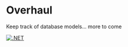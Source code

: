 # Overhaul
Keep track of database models... more to come


[![.NET](https://github.com/DutchJavaDev/Overhaul/actions/workflows/dotnet.yml/badge.svg)](https://github.com/DutchJavaDev/Overhaul/actions/workflows/dotnet.yml)
